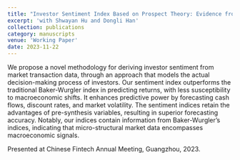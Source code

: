 ```yaml
---
title: "Investor Sentiment Index Based on Prospect Theory: Evidence from China"
excerpt: 'with Shwayan Hu and Dongli Han'
collection: publications
category: manuscripts
venue: 'Working Paper'
date: 2023-11-22
---
```


We propose a novel methodology for deriving investor sentiment from market transaction data, through an approach that models the actual decision-making process of investors. Our sentiment index outperforms the traditional Baker-Wurgler index in predicting returns, with less susceptibility to macroeconomic shifts. It enhances predictive power by forecasting cash flows, discount rates, and market volatility. The sentiment indices retain the advantages of pre-synthesis variables, resulting in superior forecasting accuracy. Notably, our indices contain information from Baker-Wurgler’s indices, indicating that micro-structural market data encompasses macroeconomic signals.

Presented at Chinese Fintech Annual Meeting, Guangzhou, 2023.
